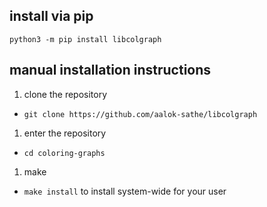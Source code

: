 ## install via pip

    python3 -m pip install libcolgraph

## manual installation instructions

1. clone the repository
  - `git clone https://github.com/aalok-sathe/libcolgraph`
1. enter the repository
  - `cd coloring-graphs`
1. make
  - `make install` to install system-wide for your user

